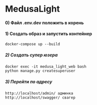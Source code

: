 # MedusaLight
#### 0) Файл .env.dev положить в корень
#### 1) Создать образ и запустить контейнер

    docker-compose up --build
##### 2) Создать супер юзера

    docker exec -it medusa_light_web bash
    python manage.py createsuperuser
##### 3) Перейти по адресу

    http://localhost/admin/ админка
    http://localhost/swagger/ свагер